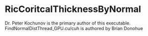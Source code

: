 # RicCoritcalThicknessByNormal

Dr. Peter Kochunov is the primary author of this executable. 
FindNormalDistThread_GPU.cu/cuh is authored by Brian Donohue
